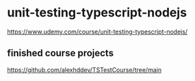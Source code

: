 # unit-testing-typescript-nodejs
https://www.udemy.com/course/unit-testing-typescript-nodejs/

## finished course projects
https://github.com/alexhddev/TSTestCourse/tree/main
